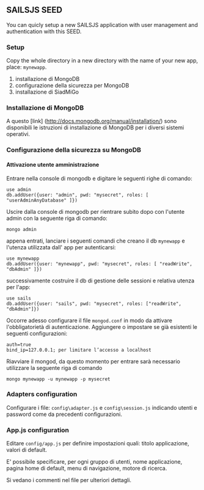 ## SAILSJS SEED

You can quicly setup a new SAILSJS application with user management and authentication with this SEED.

### Setup

Copy the whole directory in a new directory with the name of your new app, place: ```mynewapp```.



1. installazione di MongoDB
2. configurazione della sicurezza per MongoDB
3. installazione di SiadMiGo

### Installazione di MongoDB

A questo [link] (http://docs.mongodb.org/manual/installation/) sono disponibili le istruzioni di installazione di MongoDB per i diversi sistemi operativi.

### Configurazione della sicurezza su MongoDB

#### Attivazione utente amministrazione

Entrare nella console di mongodb e digitare le seguenti righe di comando:

```
use admin
db.addUser({user: "admin", pwd: "mysecret", roles: [ "userAdminAnyDatabase" ]})
```
Uscire dalla console di mongodb per rientrare subito dopo con l'utente admin con la seguente riga di comando:

```
mongo admin
```

appena entrati, lanciare i seguenti comandi che creano il db ```mynewapp``` e l'utenza utilizzata dall' app per autenticarsi:

```
use mynewapp
db.addUser({user: "mynewapp", pwd: "mysecret", roles: [ "readWrite", "dbAdmin" ]})
```

successivamente costruire il db di gestione delle sessioni e relativa utenza per l'app:

```
use sails
db.addUser({user: "sails", pwd: "mysecret", roles: ["readWrite", "dbAdmin"]}) 
```

Occorre adesso configurare il file ```mongod.conf``` in modo da attivare l'obbligatorietà di autenticazione.
Aggiungere o impostare se già esistenti le seguenti configurazioni:

```
auth=true
bind_ip=127.0.0.1; per limitare l’accesso a localhost
```

Riavviare il mongod, da questo momento per entrare sarà necessario utilizzare la seguente riga di comando

```
mongo mynewapp -u mynewapp -p mysecret 
```

### Adapters configuration

Configurare i file: ```config\adapter.js``` e ```config\session.js``` indicando utenti e password come da precedenti configurazioni.


### App.js configuration

Editare ```config/app.js``` per definire impostazioni quali: titolo applicazione, valori di default.

E' possibile specificare, per ogni gruppo di utenti, nome applicazione, pagina home di default, menu di navigazione, motore di ricerca.

Si vedano i commenti nel file per ulteriori dettagli.
